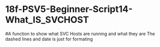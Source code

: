 # 18f-PSV5-Beginner-Script14-What_IS_SVCHOST
#A function to show what SVC Hosts are running and what they are
The dashed lines and date is just for formating
